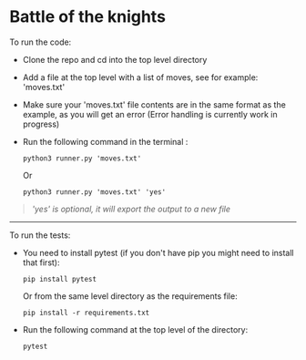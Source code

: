 # Battle of the knights

To run the code:

* Clone the repo and cd into the top level directory
* Add a file at the top level with a list of moves, see for example: 'moves.txt'
* Make sure your 'moves.txt' file contents are in the same format as the
  example, as you will get an error (Error handling is currently work in
  progress)
* Run the following command in the terminal :

  `python3 runner.py 'moves.txt'`

  Or

  `python3 runner.py 'moves.txt' 'yes'`

> _'yes' is optional, it will export the output to a new file_

---

To run the tests:

* You need to install pytest (if you don't have pip you might need to install
  that first):

  `pip install pytest`

  Or from the same level directory as the requirements file:

  `pip install -r requirements.txt`

* Run the following command at the top level of the directory:

  `pytest`
